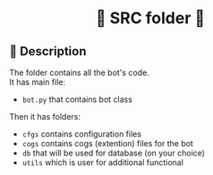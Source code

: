# <p align="center">💾 **SRC folder** 💾</p>

## 📄 **Description**
The folder contains all the bot's code. <br>
It has main file:
- `bot.py` that contains bot class

Then it has folders:
- `cfgs` contains configuration files
- `cogs` contains cogs (extention) files for the bot
- `db` that will be used for database (on your choice)
- `utils` which is user for additional functional